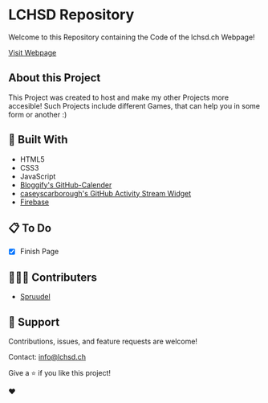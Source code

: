 # LCHSD Repository

Welcome to this Repository containing the Code of the lchsd.ch Webpage!

[Visit Webpage](https://lchsd.ch)


## About this Project
This Project was created to host and make my other Projects more accesible! Such Projects include different Games, that can help you in some form or another :)


## 🔧 Built With 

 - HTML5
 - CSS3
 - JavaScript
 - [Bloggify's GitHub-Calender](https://github.com/Bloggify/github-calendar#installation)
 - [caseyscarborough's GitHub Activity Stream Widget](https://github.com/caseyscarborough/github-activity)
 - [Firebase](https://firebase.google.com/)

## 📋 To Do

 - [x] Finish Page

## 🙋🏽‍♂️ Contributers 

- [Spruudel](https://github.com/Sprudeel)

## 🤝 Support

Contributions, issues, and feature requests are welcome!

Contact: info@lchsd.ch

Give a ⭐️ if you like this project!

❤️